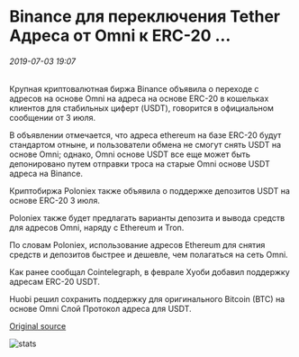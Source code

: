 # Binance для переключения Tether Адреса от Omni к ERC-20 ...

###### 2019-07-03 19:07

Крупная криптовалютная биржа Binance объявила о переходе с адресов на основе Omni на адреса на основе ERC-20 в кошельках клиентов для стабильных циферт (USDT), говорится в официальном сообщении от 3 июля.

В объявлении отмечается, что адреса ethereum на базе ERC-20 будут стандартом отныне, и пользователи обмена не смогут снять USDT на основе Omni; однако, Omni основе USDT все еще может быть депонировано путем отправки троса на старые Omni основе USDT адреса на Binance.

Криптобиржа Poloniex также объявила о поддержке депозитов USDT на основе ERC-20 3 июля.

Poloniex также будет предлагать варианты депозита и вывода средств для адресов Omni, наряду с Ethereum и Tron.

По словам Poloniex, использование адресов Ethereum для снятия средств и депозитов быстрее и дешевле, чем полагаться на сеть Omni.

Как ранее сообщал Cointelegraph, в феврале Хуоби добавил поддержку адресам ERC-20 USDT.

Huobi решил сохранить поддержку для оригинального Bitcoin (BTC) на основе Omni Слой Протокол адреса для USDT.

[Original source](https://cointelegraph.com/news/binance-to-switch-tether-addresses-from-omni-to-erc-20)

![stats](https://c.statcounter.com/11760860/0/a89fa40b/1/ "stats")